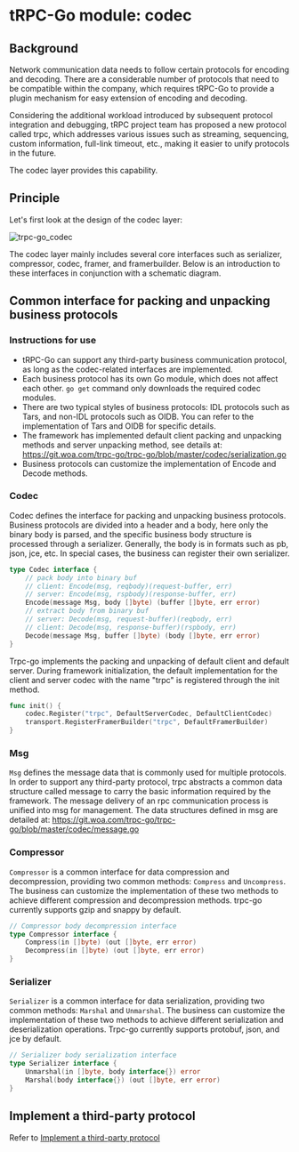# tRPC-Go module: codec



## Background

Network communication data needs to follow certain protocols for encoding and decoding. There are a considerable number of protocols that need to be compatible within the company, which requires tRPC-Go to provide a plugin mechanism for easy extension of encoding and decoding.

Considering the additional workload introduced by subsequent protocol integration and debugging, tRPC project team has proposed a new protocol called trpc, which addresses various issues such as streaming, sequencing, custom information, full-link timeout, etc., making it easier to unify protocols in the future.

The codec layer provides this capability.

## Principle

Let's first look at the design of the codec layer:

![trpc-go_codec](/.resources/developer_guide/module_design/codec/uml.png)

The codec layer mainly includes several core interfaces such as serializer, compressor, codec, framer, and framerbuilder. Below is an introduction to these interfaces in conjunction with a schematic diagram.

## Common interface for packing and unpacking business protocols

### Instructions for use

- tRPC-Go can support any third-party business communication protocol, as long as the codec-related interfaces are implemented.
- Each business protocol has its own Go module, which does not affect each other. `go get` command only downloads the required codec modules.
- There are two typical styles of business protocols: IDL protocols such as Tars, and non-IDL protocols such as OIDB. You can refer to the implementation of Tars and OIDB for specific details.
- The framework has implemented default client packing and unpacking methods and server unpacking method, see details at: https://git.woa.com/trpc-go/trpc-go/blob/master/codec/serialization.go
- Business protocols can customize the implementation of Encode and Decode methods.

### Codec

Codec defines the interface for packing and unpacking business protocols. Business protocols are divided into a header and a body, here only the binary body is parsed, and the specific business body structure is processed through a serializer. Generally, the body is in formats such as pb, json, jce, etc. In special cases, the business can register their own serializer.

```go
type Codec interface {
    // pack body into binary buf
    // client: Encode(msg, reqbody)(request-buffer, err)
    // server: Encode(msg, rspbody)(response-buffer, err)
    Encode(message Msg, body []byte) (buffer []byte, err error)
    // extract body from binary buf
    // server: Decode(msg, request-buffer)(reqbody, err)
    // client: Decode(msg, response-buffer)(rspbody, err)
    Decode(message Msg, buffer []byte) (body []byte, err error)
}
```

Trpc-go implements  the packing and unpacking of default client and default server. During framework initialization, the default implementation for the client and server codec with the name "trpc" is registered through the init method.

```go
func init() {
    codec.Register("trpc", DefaultServerCodec, DefaultClientCodec)
    transport.RegisterFramerBuilder("trpc", DefaultFramerBuilder)
}
```

### Msg

`Msg` defines the message data that is commonly used for multiple protocols. In order to support any third-party protocol, trpc abstracts a common data structure called message to carry the basic information required by the framework. The message delivery of an rpc communication process is unified into msg for management. The data structures defined in msg are detailed at: https://git.woa.com/trpc-go/trpc-go/blob/master/codec/message.go

### Compressor

`Compressor` is a common interface for data compression and decompression, providing two common methods: `Compress` and `Uncompress`. The business can customize the implementation of these two methods to achieve different compression and decompression methods. trpc-go currently supports gzip and snappy by default.

```go
// Compressor body decompression interface
type Compressor interface {
    Compress(in []byte) (out []byte, err error)
    Decompress(in []byte) (out []byte, err error)
}
```

### Serializer

`Serializer` is a common interface for data serialization, providing two common methods: `Marshal` and `Unmarshal`. The business can customize the implementation of these two methods to achieve different serialization and deserialization operations. Trpc-go currently supports protobuf, json, and jce by default.

```go
// Serializer body serialization interface
type Serializer interface {
    Unmarshal(in []byte, body interface{}) error
    Marshal(body interface{}) (out []byte, err error)
}
```

## Implement a third-party protocol

Refer to [Implement a third-party protocol](https://git.woa.com/trpc-go/trpc-codec/tree/master/oidb)